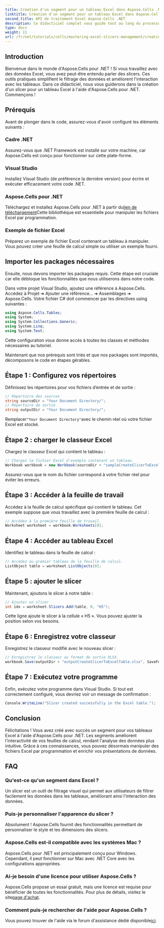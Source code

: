 ```yaml
---
title: Création d'un segment pour un tableau Excel dans Aspose.Cells .NET
linktitle: Création d'un segment pour un tableau Excel dans Aspose.Cells .NET
second_title: API de traitement Excel Aspose.Cells .NET
description: Ce didacticiel complet vous guide tout au long du processus de création de segments pour les tableaux Excel à l'aide d'Aspose.Cells pour .NET. Découvrez comment configurer votre environnement, charger un classeur Excel et ajouter des segments interactifs pour améliorer vos capacités d'analyse de données.
type: docs
weight: 11
url: /fr/net/tutorials/cells/mastering-excel-slicers-management/creating-slicer-for-excel-table/
---
```

## Introduction

Bienvenue dans le monde d'Aspose.Cells pour .NET ! Si vous travaillez avec des données Excel, vous avez peut-être entendu parler des slicers. Ces outils pratiques simplifient le filtrage des données et améliorent l'interaction avec les tableaux. Dans ce didacticiel, nous vous guiderons dans la création d'un slicer pour un tableau Excel à l'aide d'Aspose.Cells pour .NET. Commençons !

## Prérequis

Avant de plonger dans le code, assurez-vous d'avoir configuré les éléments suivants :

### Cadre .NET
Assurez-vous que .NET Framework est installé sur votre machine, car Aspose.Cells est conçu pour fonctionner sur cette plate-forme.

### Visual Studio
Installez Visual Studio (de préférence la dernière version) pour écrire et exécuter efficacement votre code .NET.

### Aspose.Cells pour .NET
 Téléchargez et installez Aspose.Cells pour .NET à partir du[lien de téléchargement](https://releases.aspose.com/cells/net/)Cette bibliothèque est essentielle pour manipuler les fichiers Excel par programmation.

### Exemple de fichier Excel
Préparez un exemple de fichier Excel contenant un tableau à manipuler. Vous pouvez créer une feuille de calcul simple ou utiliser un exemple fourni.

## Importer les packages nécessaires

Ensuite, nous devons importer les packages requis. Cette étape est cruciale car elle débloque les fonctionnalités que nous utiliserons dans notre code.

Dans votre projet Visual Studio, ajoutez une référence à Aspose.Cells. Accédez à Projet ➔ Ajouter une référence... ➔ Assemblages ➔ Aspose.Cells. Votre fichier C# doit commencer par les directives using suivantes :

```csharp
using Aspose.Cells.Tables;
using System;
using System.Collections.Generic;
using System.Linq;
using System.Text;
```

Cette configuration vous donne accès à toutes les classes et méthodes nécessaires au tutoriel.

Maintenant que nos prérequis sont triés et que nos packages sont importés, décomposons le code en étapes gérables.

## Étape 1 : Configurez vos répertoires

Définissez les répertoires pour vos fichiers d’entrée et de sortie :

```csharp
// Répertoire des sources
string sourceDir = "Your Document Directory/";
// Répertoire de sortie
string outputDir = "Your Document Directory/";
```

 Remplacer`"Your Document Directory"`avec le chemin réel où votre fichier Excel est stocké.

## Étape 2 : charger le classeur Excel

Chargez le classeur Excel qui contient le tableau :

```csharp
// Chargez le fichier Excel d'exemple contenant un tableau.
Workbook workbook = new Workbook(sourceDir + "sampleCreateSlicerToExcelTable.xlsx");
```

Assurez-vous que le nom du fichier correspond à votre fichier réel pour éviter les erreurs.

## Étape 3 : Accéder à la feuille de travail

Accédez à la feuille de calcul spécifique qui contient le tableau. Cet exemple suppose que vous travaillez avec la première feuille de calcul :

```csharp
// Accédez à la première feuille de travail.
Worksheet worksheet = workbook.Worksheets[0];
```

## Étape 4 : Accéder au tableau Excel

Identifiez le tableau dans la feuille de calcul :

```csharp
// Accédez au premier tableau de la feuille de calcul.
ListObject table = worksheet.ListObjects[0];
```

## Étape 5 : ajouter le slicer

Maintenant, ajoutons le slicer à notre table :

```csharp
// Ajouter un slicer
int idx = worksheet.Slicers.Add(table, 0, "H5");
```

Cette ligne ajoute le slicer à la cellule « H5 ». Vous pouvez ajuster la position selon vos besoins.

## Étape 6 : Enregistrez votre classeur

Enregistrez le classeur modifié avec le nouveau slicer :

```csharp
// Enregistrez le classeur au format de sortie XLSX.
workbook.Save(outputDir + "outputCreateSlicerToExcelTable.xlsx", SaveFormat.Xlsx);
```

## Étape 7 : Exécutez votre programme

Enfin, exécutez votre programme dans Visual Studio. Si tout est correctement configuré, vous devriez voir un message de confirmation :

```csharp
Console.WriteLine("Slicer created successfully in the Excel table.");
```

## Conclusion

Félicitations ! Vous avez créé avec succès un segment pour vos tableaux Excel à l'aide d'Aspose.Cells pour .NET. Les segments améliorent l'interactivité de vos feuilles de calcul, rendant l'analyse des données plus intuitive. Grâce à ces connaissances, vous pouvez désormais manipuler des fichiers Excel par programmation et enrichir vos présentations de données.

## FAQ

### Qu'est-ce qu'un segment dans Excel ?
Un slicer est un outil de filtrage visuel qui permet aux utilisateurs de filtrer facilement les données dans les tableaux, améliorant ainsi l'interaction des données.

### Puis-je personnaliser l'apparence du slicer ?
Absolument ! Aspose.Cells fournit des fonctionnalités permettant de personnaliser le style et les dimensions des slicers.

### Aspose.Cells est-il compatible avec les systèmes Mac ?
Aspose.Cells pour .NET est principalement conçu pour Windows. Cependant, il peut fonctionner sur Mac avec .NET Core avec les configurations appropriées.

### Ai-je besoin d'une licence pour utiliser Aspose.Cells ?
 Aspose.Cells propose un essai gratuit, mais une licence est requise pour bénéficier de toutes les fonctionnalités. Pour plus de détails, visitez le site[page d'achat](https://purchase.aspose.com/buy).

### Comment puis-je rechercher de l'aide pour Aspose.Cells ?
 Vous pouvez trouver de l'aide via le forum d'assistance dédié disponible[ici](https://forum.aspose.com/c/cells/9).